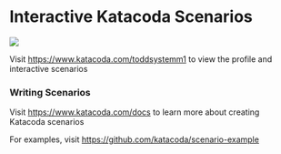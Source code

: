 # Interactive Katacoda Scenarios

[![](http://shields.katacoda.com/katacoda/toddsystemm1/count.svg)](https://www.katacoda.com/toddsystemm1 "Get your profile on Katacoda.com")

Visit https://www.katacoda.com/toddsystemm1 to view the profile and interactive scenarios

### Writing Scenarios
Visit https://www.katacoda.com/docs to learn more about creating Katacoda scenarios

For examples, visit https://github.com/katacoda/scenario-example
